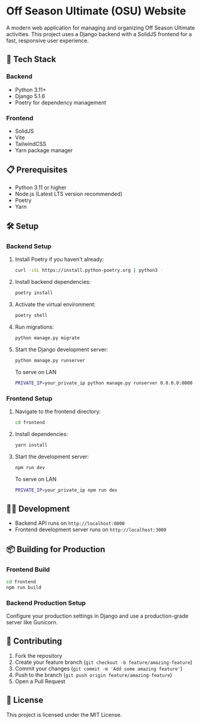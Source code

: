 # Off Season Ultimate (OSU) Website

A modern web application for managing and organizing Off Season Ultimate activities. This project uses a Django backend with a SolidJS frontend for a fast, responsive user experience.

## 🚀 Tech Stack

### Backend

- Python 3.11+
- Django 5.1.6
- Poetry for dependency management

### Frontend

- SolidJS
- Vite
- TailwindCSS
- Yarn package manager

## 📋 Prerequisites

- Python 3.11 or higher
- Node.js (Latest LTS version recommended)
- Poetry
- Yarn

## 🛠️ Setup

### Backend Setup

1. Install Poetry if you haven't already:

   ```bash
   curl -sSL https://install.python-poetry.org | python3 -
   ```

2. Install backend dependencies:

   ```bash
   poetry install
   ```

3. Activate the virtual environment:

   ```bash
   poetry shell
   ```

4. Run migrations:

   ```bash
   python manage.py migrate
   ```

5. Start the Django development server:
   ```bash
   python manage.py runserver
   ```
   To serve on LAN
   ```bash
   PRIVATE_IP=your_private_ip python manage.py runserver 0.0.0.0:8000
   ```

### Frontend Setup

1. Navigate to the frontend directory:

   ```bash
   cd frontend
   ```

2. Install dependencies:

   ```bash
   yarn install
   ```

3. Start the development server:
   ```bash
   npm run dev
   ```
   To serve on LAN
   ```bash
   PRIVATE_IP=your_private_ip npm run dev
   ```

## 🏃‍♂️ Development

- Backend API runs on `http://localhost:8000`
- Frontend development server runs on `http://localhost:3000`

## 📦 Building for Production

### Frontend Build

```bash
cd frontend
npm run build
```

### Backend Production Setup

Configure your production settings in Django and use a production-grade server like Gunicorn.

## 👥 Contributing

1. Fork the repository
2. Create your feature branch (`git checkout -b feature/amazing-feature`)
3. Commit your changes (`git commit -m 'Add some amazing feature'`)
4. Push to the branch (`git push origin feature/amazing-feature`)
5. Open a Pull Request

## 📄 License

This project is licensed under the MIT License.
